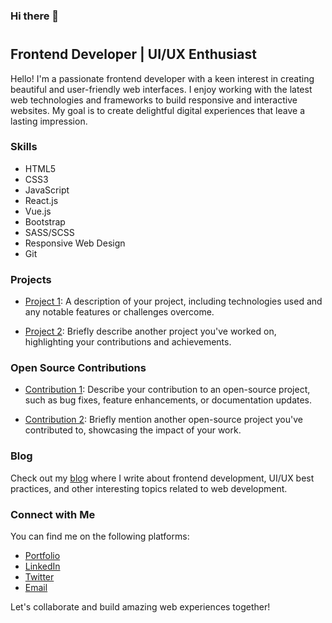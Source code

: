 ### Hi there 👋

# <Your Name>

## Frontend Developer | UI/UX Enthusiast

Hello! I'm a passionate frontend developer with a keen interest in creating beautiful and user-friendly web interfaces. I enjoy working with the latest web technologies and frameworks to build responsive and interactive websites. My goal is to create delightful digital experiences that leave a lasting impression.

### Skills

- HTML5
- CSS3
- JavaScript
- React.js
- Vue.js
- Bootstrap
- SASS/SCSS
- Responsive Web Design
- Git

### Projects

- [Project 1](https://github.com/username/project-1): A description of your project, including technologies used and any notable features or challenges overcome.

- [Project 2](https://github.com/username/project-2): Briefly describe another project you've worked on, highlighting your contributions and achievements.

### Open Source Contributions

- [Contribution 1](https://github.com/username/repo-name/pulls): Describe your contribution to an open-source project, such as bug fixes, feature enhancements, or documentation updates.

- [Contribution 2](https://github.com/username/repo-name/pulls): Briefly mention another open-source project you've contributed to, showcasing the impact of your work.

### Blog

Check out my [blog](https://yourblogurl.com) where I write about frontend development, UI/UX best practices, and other interesting topics related to web development.

### Connect with Me

You can find me on the following platforms:

- [Portfolio](https://yourportfolio.com)
- [LinkedIn](https://linkedin.com/in/yourusername)
- [Twitter](https://twitter.com/yourusername)
- [Email](mailto:youremail@example.com)

Let's collaborate and build amazing web experiences together!


<!--
**Buch-dev/Buch-dev** is a ✨ _special_ ✨ repository because its `README.md` (this file) appears on your GitHub profile.

Here are some ideas to get you started:

- 🔭 I’m currently working on ...
- 🌱 I’m currently learning ...
- 👯 I’m looking to collaborate on ...
- 🤔 I’m looking for help with ...
- 💬 Ask me about ...
- 📫 How to reach me: ...
- 😄 Pronouns: ...
- ⚡ Fun fact: ...
-->
